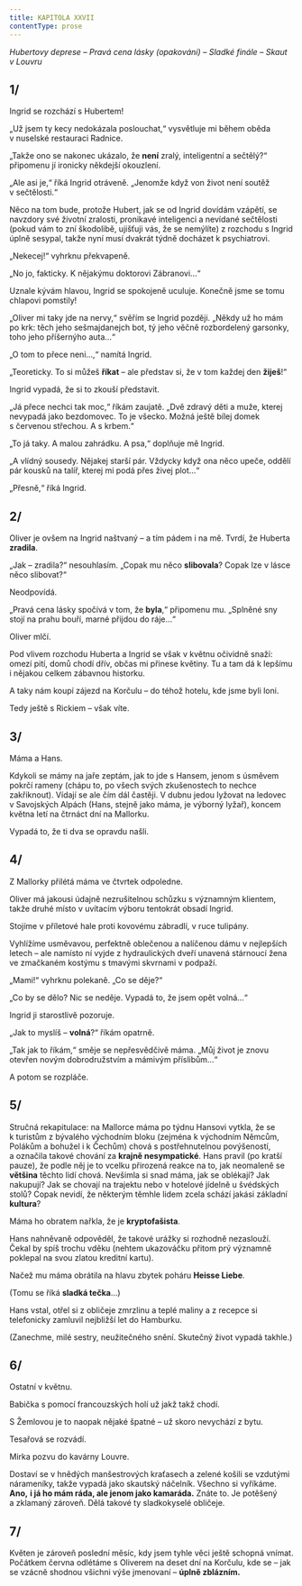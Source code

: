 ```yaml
---
title: KAPITOLA XXVII
contentType: prose
---
```


<section>

_Hubertovy deprese – Pravá cena lásky (opakování) – Sladké finále – Skaut v Louvru_

## 1/

Ingrid se rozchází s Hubertem!

„Už jsem ty kecy nedokázala poslouchat,“ vysvětluje mi během oběda v nuselské restauraci Radnice.

„Takže ono se nakonec ukázalo, že **není** zralý, inteligentní a sečtělý?“ připomenu jí ironicky někdejší okouzlení.

„Ale asi je,“ říká Ingrid otráveně. „Jenomže když von život není soutěž v sečtělosti.“

Něco na tom bude, protože Hubert, jak se od Ingrid dovídám vzápětí, se navzdory své životní zralosti, pronikavé inteligenci a nevídané sečtělosti (pokud vám to zní škodolibě, ujišťuji vás, že se nemýlíte) z rozchodu s Ingrid úplně sesypal, takže nyní musí dvakrát týdně docházet k psychiatrovi.

„Nekecej!“ vyhrknu překvapeně.

„No jo, fakticky. K nějakýmu doktorovi Zábranovi…“

Uznale kývám hlavou, Ingrid se spokojeně uculuje. Konečně jsme se tomu chlapovi pomstily!

„Oliver mi taky jde na nervy,“ svěřím se Ingrid později. „Někdy už ho mám po krk: těch jeho sešmajdanejch bot, tý jeho věčně rozbordelený garsonky, toho jeho příšernýho auta…“

„O tom to přece neni…,“ namítá Ingrid.

„Teoreticky. To si můžeš **říkat** – ale představ si, že v tom každej den **žiješ**!“

Ingrid vypadá, že si to zkouší představit.

„Já přece nechci tak moc,“ říkám zaujatě. „Dvě zdravý děti a muže, kterej nevypadá jako bezdomovec. To je všecko. Možná ještě bílej domek s červenou střechou. A s krbem.“

„To já taky. A malou zahrádku. A psa,“ doplňuje mě Ingrid.

„A vlídný sousedy. Nějakej starší pár. Vždycky když ona něco upeče, oddělí pár kousků na talíř, kterej mi podá přes živej plot…“

„Přesně,“ říká Ingrid.

## 2/

Oliver je ovšem na Ingrid naštvaný – a tím pádem i na mě. Tvrdí, že Huberta **zradila**.

„Jak – zradila?“ nesouhlasím. „Copak mu něco **slibovala**? Copak lze v lásce něco slibovat?“

Neodpovídá.

„Pravá cena lásky spočívá v tom, že **byla**,“ připomenu mu. „Splněné sny stojí na prahu bouří, marné přijdou do ráje…“

Oliver mlčí.

Pod vlivem rozchodu Huberta a Ingrid se však v květnu očividně snaží: omezí pití, domů chodí dřív, občas mi přinese květiny. Tu a tam dá k lepšímu i nějakou celkem zábavnou historku.

A taky nám koupí zájezd na Korčulu – do téhož hotelu, kde jsme byli loni.

Tedy ještě s Rickiem – však víte.

## 3/

Máma a Hans.

Kdykoli se mámy na jaře zeptám, jak to jde s Hansem, jenom s úsměvem pokrčí rameny (chápu to, po všech svých zkušenostech to nechce zakřiknout). Vídají se ale čím dál častěji. V dubnu jedou lyžovat na ledovec v Savojských Alpách (Hans, stejně jako máma, je výborný lyžař), koncem května letí na čtrnáct dní na Mallorku.

Vypadá to, že ti dva se opravdu našli.

## 4/

Z Mallorky přilétá máma ve čtvrtek odpoledne.

Oliver má jakousi údajně nezrušitelnou schůzku s významným klientem, takže druhé místo v uvítacím výboru tentokrát obsadí Ingrid.

Stojíme v příletové hale proti kovovému zábradlí, v ruce tulipány.

Vyhlížíme usměvavou, perfektně oblečenou a nalíčenou dámu v nejlepších letech – ale namísto ní vyjde z hydraulických dveří unavená stárnoucí žena ve zmačkaném kostýmu s tmavými skvrnami v podpaží.

„Mami!“ vyhrknu polekaně. „Co se děje?“

„Co by se dělo? Nic se neděje. Vypadá to, že jsem opět volná…“

Ingrid ji starostlivě pozoruje.

„Jak to myslíš – **volná**?“ říkám opatrně.

„Tak jak to říkám,“ směje se nepřesvědčivě máma. „Můj život je znovu otevřen novým dobrodružstvím a mámivým příslibům…“

A potom se rozpláče.

## 5/

Stručná rekapitulace: na Mallorce máma po týdnu Hansovi vytkla, že se k turistům z bývalého východním bloku (zejména k východním Němcům, Polákům a bohužel i k Čechům) chová s postřehnutelnou povýšeností, a označila takové chování za **krajně nesympatické**. Hans pravil (po kratší pauze), že podle něj je to vcelku přirozená reakce na to, jak neomaleně se **většina** těchto lidí chová. Nevšimla si snad máma, jak se oblékají? Jak nakupují? Jak se chovají na trajektu nebo v hotelové jídelně u švédských stolů? Copak nevidí, že některým těmhle lidem zcela schází jakási základní **kultura**?

Máma ho obratem nařkla, že je **kryptofašista**.

Hans nahněvaně odpověděl, že takové urážky si rozhodně nezaslouží. Čekal by spíš trochu vděku (nehtem ukazováčku přitom prý významně poklepal na svou zlatou kreditní kartu).

Načež mu máma obrátila na hlavu zbytek poháru **Heisse Liebe**.

(Tomu se říká **sladká tečka**…)

Hans vstal, otřel si z obličeje zmrzlinu a teplé maliny a z recepce si telefonicky zamluvil nejbližší let do Hamburku.

(Zanechme, milé sestry, neužitečného snění. Skutečný život vypadá takhle.)

## 6/

Ostatní v květnu.

Babička s pomocí francouzských holí už jakž takž chodí.

S Žemlovou je to naopak nějaké špatné – už skoro nevychází z bytu.

Tesařová se rozvádí.

Mirka pozvu do kavárny Louvre.

Dostaví se v hnědých manšestrových kraťasech a zelené košili se vzdutými nárameníky, takže vypadá jako skautský náčelník. Všechno si vyříkáme. **Ano,** **i já ho mám ráda, ale jenom jako kamaráda.** Znáte to. Je potěšený a zklamaný zároveň. Dělá takové ty sladkokyselé obličeje.

## 7/

Květen je zároveň poslední měsíc, kdy jsem tyhle věci ještě schopná vnímat. Počátkem června odlétáme s Oliverem na deset dní na Korčulu, kde se – jak se vzácně shodnou všichni výše jmenovaní – **úplně zblázním.**

</section>
